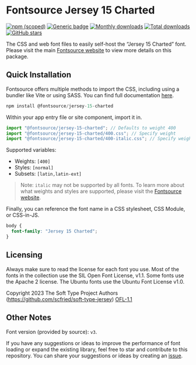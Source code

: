 # Fontsource Jersey 15 Charted

[![npm (scoped)](https://img.shields.io/npm/v/@fontsource/jersey-15-charted?color=brightgreen)](https://www.npmjs.com/package/@fontsource/jersey-15-charted) [![Generic badge](https://img.shields.io/badge/fontsource-passing-brightgreen)](https://github.com/fontsource/fontsource) [![Monthly downloads](https://badgen.net/npm/dm/@fontsource/jersey-15-charted)](https://github.com/fontsource/fontsource) [![Total downloads](https://badgen.net/npm/dt/@fontsource/jersey-15-charted)](https://github.com/fontsource/fontsource) [![GitHub stars](https://img.shields.io/github/stars/fontsource/fontsource.svg?style=social&label=Star)](https://github.com/fontsource/fontsource/stargazers)

The CSS and web font files to easily self-host the “Jersey 15 Charted” font. Please visit the main [Fontsource website](https://fontsource.org/fonts/jersey-15-charted) to view more details on this package.

## Quick Installation

Fontsource offers multiple methods to import the CSS, including using a bundler like Vite or using SASS. You can find full documentation [here](https://fontsource.org/docs/getting-started/introduction).

```javascript
npm install @fontsource/jersey-15-charted
```

Within your app entry file or site component, import it in.

```javascript
import "@fontsource/jersey-15-charted"; // Defaults to weight 400
import "@fontsource/jersey-15-charted/400.css"; // Specify weight
import "@fontsource/jersey-15-charted/400-italic.css"; // Specify weight and style
```

Supported variables:
- Weights: `[400]`
- Styles: `[normal]`
- Subsets: `[latin,latin-ext]`

> Note: `italic` may not be supported by all fonts. To learn more about what weights and styles are supported, please visit the [Fontsource website](https://fontsource.org/fonts/jersey-15-charted).

Finally, you can reference the font name in a CSS stylesheet, CSS Module, or CSS-in-JS.

```css
body {
  font-family: "Jersey 15 Charted";
}
```

## Licensing
Always make sure to read the license for each font you use. Most of the fonts in the collection use the SIL Open Font License, v1.1. Some fonts use the Apache 2 license. The Ubuntu fonts use the Ubuntu Font License v1.0.

Copyright 2023 The Soft Type Project Authors (https://github.com/scfried/soft-type-jersey)
[OFL-1.1](https://openfontlicense.org)

## Other Notes
Font version (provided by source): `v3`.

If you have any suggestions or ideas to improve the performance of font loading or expand the existing library, feel free to star and contribute to this repository. You can share your suggestions or ideas by creating an [issue](https://github.com/fontsource/fontsource/issues).